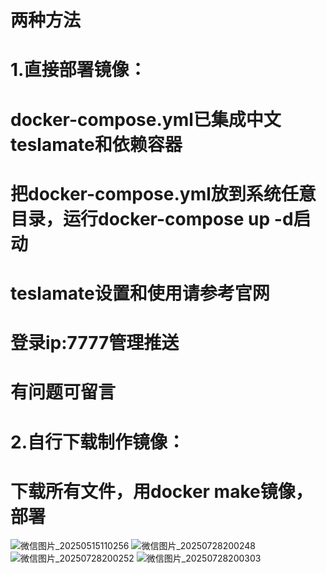 # 两种方法
# 1.直接部署镜像：
#    docker-compose.yml已集成中文teslamate和依赖容器
#    把docker-compose.yml放到系统任意目录，运行docker-compose up -d启动
#    teslamate设置和使用请参考官网
#    登录ip:7777管理推送
#    有问题可留言
# 2.自行下载制作镜像：
#    下载所有文件，用docker make镜像，部署
![微信图片_20250515110256](https://github.com/user-attachments/assets/cdeb81d1-c5d1-452d-820b-cf457682d840)
![微信图片_20250728200248](https://github.com/user-attachments/assets/9950c652-6c49-4a85-9975-bf7d55eb44af)
![微信图片_20250728200252](https://github.com/user-attachments/assets/9ed4157f-83eb-4160-a511-d386679f00be)
![微信图片_20250728200303](https://github.com/user-attachments/assets/b0c91ae0-1add-4955-adbe-89bd0eb70f46)
